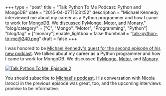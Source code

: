 +++
type = "post"
title = "Talk Python To Me Podcast: Python and MongoDB"
date = "2015-04-07T15:31:52"
description = "Michael Kennedy interviewed me about my career as a Python programmer and how I came to work for MongoDB. We discussed PyMongo, Motor, and Monary."
"blog/category" = ["C", "Mongo", "Motor", "Programming", "Python"]
"blog/tag" = ["monary"]
enable_lightbox = false
thumbnail = "talk-python-to-me@240.png"
draft = false
+++

<p>I was honored to be <a href="http://www.talkpythontome.com/episodes/show/2/python-and-mongodb">Michael Kennedy's guest for the second episode of his new podcast</a>. We talked about my career as a Python programmer and how I came to work for MongoDB. We discussed <a href="http://api.mongodb.org/python/current/">PyMongo</a>, <a href="http://motor.readthedocs.org/">Motor</a>, and <a href="https://bitbucket.org/djcbeach/monary/wiki/Home">Monary</a>.</p>
<p><a href="http://www.talkpythontome.com/episodes/show/2/python-and-mongodb"><img style="display:block; margin-left:auto; margin-right:auto;" src="talk-python-to-me.png" alt="Talk Python To Me, Episode 2" title="Talk Python To Me, Episode 2" />
</a></p>
<p>You should subscribe to <a href="https://itunes.apple.com/us/podcast/talk-python-to-me-python-conversations/id979020229">Michael's podcast</a>. His conversation with Nicola Iarocci in the previous episode was great, too, and the upcoming interviews promise to be informative.</p>
    
